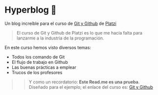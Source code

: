 # Hyperblog     🤵
Un blog increíble para el curso de [Git y Github](https://platzi.com/clases/git-github/ "Git y Github") de [Platzi](https://platzi.com/ "Platzi")

>El curso de Git y Github de Platzi es lo que me hacía falta para lanzarme a la industria de la programación.

En este curso hemos visto diversos temas:
- Todos los comando de Git
- El flujo de trabajo en Github
- Las buenas prácticas a emplear
- Trucos de los profesores

> > Y como un recordatorio:  **Este Read.me es una prueba**. Diseñado para el ejemplo; el enlace del curso es: [Git y Github](https://platzi.com/clases/git-github/ "Git y Github")
